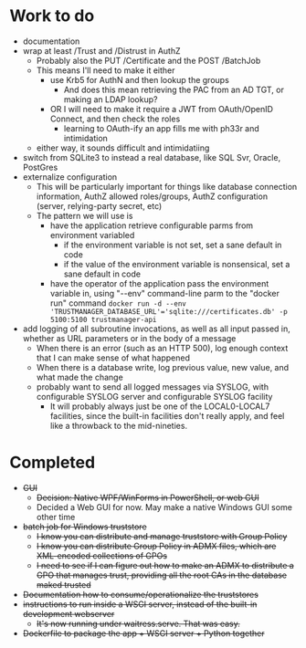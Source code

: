 # Work to do

* documentation
* wrap at least /Trust and /Distrust in AuthZ
    * Probably also the PUT /Certificate and the POST /BatchJob
    * This means I'll need to make it either 
        * use Krb5 for AuthN and then lookup the groups
            * And does this mean retrieving the PAC from an AD TGT, or making an LDAP lookup? 
        * OR I will need to make it require a JWT from OAuth/OpenID Connect, and then check the roles
            * learning to OAuth-ify an app fills me with ph33r and intimidation
    * either way, it sounds difficult and intimidatiing
* switch from SQLite3 to instead a real database, like SQL Svr, Oracle, PostGres
* externalize configuration
    * This will be particularly important for things like database connection information, AuthZ allowed roles/groups, AuthZ configuration (server, relying-party secret, etc)
    * The pattern we will use is 
      * have the application retrieve configurable parms from environment variabled
        * if the environment variable is not set, set a sane default in code
        * if the value of the environment variable is nonsensical, set a sane default in code
      * have the operator of the application pass the environment variable in, using "--env" command-line parm to the "docker run" command ```docker run -d --env 'TRUSTMANAGER_DATABASE_URL'='sqlite:///certificates.db' -p 5100:5100 trustmanager-api```
* add logging of all subroutine invocations, as well as all input passed in, whether as URL parameters or in the body of a message
    * When there is an error (such as an HTTP 500), log enough context that I can make sense of what happened
    * When there is a database write, log previous value, new value, and what made the change
    * probably want to send all logged messages via SYSLOG, with configurable SYSLOG server and configurable SYSLOG facility
        * It will probably always just be one of the LOCAL0-LOCAL7 facilities, since the built-in facilities don't really apply, and feel like a throwback to the mid-nineties. 

# Completed
* ~~GUI~~ 
    * ~~Decision: Native WPF/WinForms in PowerShell, or web GUI~~
    * Decided a Web GUI for now. May make a native Windows GUI some other time
* ~~batch job for Windows truststore~~
    * ~~I know you can distribute and manage truststore with Group Policy~~
    * ~~I know you can distribute Group Policy in ADMX files, which are XML-encoded collections of GPOs~~
    * ~~I need to see if I can figure out how to make an ADMX to distribute a GPO that manages trust, providing all the root CAs in the database maked trusted~~
* ~~Documentation how to consume/operationalize the truststores~~
* ~~instructions to run inside a WSGI server, instead of the built-in development webserver~~
    * ~~It's now running under waitress.serve. That was easy.~~ 
* ~~Dockerfile to package the app + WSGI server + Python together~~

